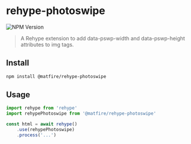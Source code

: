 # rehype-photoswipe

![NPM Version](https://img.shields.io/npm/v/%40matfire%2Frehype-photoswipe?style=for-the-badge)

> A Rehype extension to add data-pswp-width and data-pswp-height attributes to img tags.

## Install

```bash
npm install @matfire/rehype-photoswipe
```

## Usage

```js
import rehype from 'rehype'
import rehypePhotoswipe from '@matfire/rehype-photoswipe'

const html = await rehype()
    .use(rehypePhotoswipe)
    .process('...')
```
